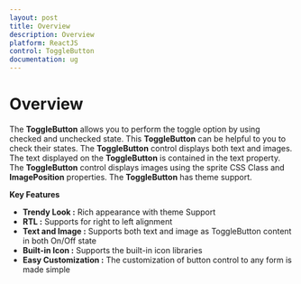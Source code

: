 ```yaml
---
layout: post
title: Overview
description: Overview
platform: ReactJS
control: ToggleButton
documentation: ug
---
```


# Overview

The **ToggleButton** allows you to perform the toggle option by using checked and unchecked state. This **ToggleButton** can be helpful to you to check their states. The **ToggleButton** control displays both text and images. The text displayed on the **ToggleButton** is contained in the text property. The **ToggleButton** control displays images using the sprite CSS Class and **ImagePosition** properties. The **ToggleButton** has theme support.

**Key Features**

* **Trendy Look :** Rich appearance with theme Support
* **RTL :** Supports for right to left alignment
* **Text and Image :** Supports both text and image as ToggleButton content in both On/Off state
* **Built-in Icon :** Supports the built-in icon libraries
* **Easy Customization :** The customization of button control to any form is made simple
